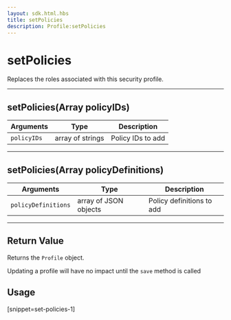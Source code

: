 ```yaml
---
layout: sdk.html.hbs
title: setPolicies
description: Profile:setPolicies
---
```

  

# setPolicies
Replaces the roles associated with this security profile.

---

## setPolicies(Array<String> policyIDs)

| Arguments | Type | Description |
|---------------|---------|----------------------------------------|
| ``policyIDs`` | array of strings | Policy IDs to add |

---

## setPolicies(Array<JSONObject> policyDefinitions)

| Arguments | Type | Description |
|---------------|---------|----------------------------------------|
| ``policyDefinitions`` | array of JSON objects | Policy definitions to add |

---

## Return Value

Returns the `Profile` object.

<aside class="note">
Updating a profile will have no impact until the <code>save</code> method is called
</aside>

## Usage

[snippet=set-policies-1]
